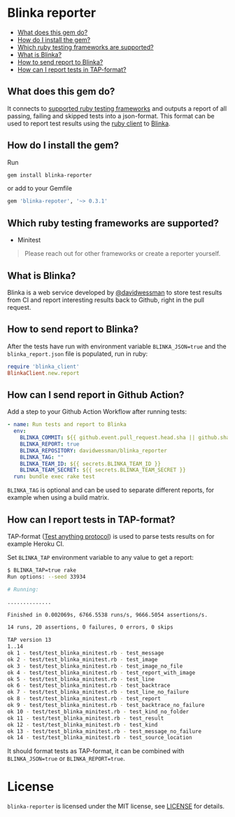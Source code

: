 # Blinka reporter

- [What does this gem do?](#what-does-this-gem-do)
- [How do I install the gem?](#how-do-i-install-the-gem)
- [Which ruby testing frameworks are supported?](#which-ruby-testing-frameworks-are-supported)
- [What is Blinka?](#what-is-blinka)
- [How to send report to Blinka?](#how-to-send-report-to-blinka)
- [How can I report tests in TAP-format?](#how-can-i-report-tests-in-tap-format)

## What does this gem do?

It connects to [supported ruby testing frameworks](#which-ruby-testing-frameworks-are-supported) and outputs a report of all passing, failing and skipped tests into a json-format. This format can be used to report test results using the [ruby client](#how-to-send-report-to-blinka) to [Blinka](#what-is-blinka).

## How do I install the gem?

Run

```sh
gem install blinka-reporter
```

or add to your Gemfile

```ruby
gem 'blinka-repoter', '~> 0.3.1'
```

## Which ruby testing frameworks are supported?

- Minitest

> Please reach out for other frameworks or create a reporter yourself.

## What is Blinka?

Blinka is a web service developed by [@davidwessman](https://github.com/davidwessman) to store test results from CI and report interesting results back to Github, right in the pull request.

## How to send report to Blinka?

After the tests have run with environment variable `BLINKA_JSON=true` and the `blinka_report.json` file is populated, run in ruby:

```ruby
require 'blinka_client'
BlinkaClient.new.report
```

## How can I send report in Github Action?

Add a step to your Github Action Workflow after running tests:

```yaml
- name: Run tests and report to Blinka
  env:
    BLINKA_COMMIT: ${{ github.event.pull_request.head.sha || github.sha }}
    BLINKA_REPORT: true
    BLINKA_REPOSITORY: davidwessman/blinka_reporter
    BLINKA_TAG: ""
    BLINKA_TEAM_ID: ${{ secrets.BLINKA_TEAM_ID }}
    BLINKA_TEAM_SECRET: ${{ secrets.BLINKA_TEAM_SECRET }}
  run: bundle exec rake test
```

`BLINKA_TAG` is optional and can be used to separate different reports, for example when using a build matrix.

## How can I report tests in TAP-format?

TAP-format ([Test anything protocol](https://testanything.org)) is used to parse tests results on for example Heroku CI.

Set `BLINKA_TAP` environment variable to any value to get a report:

```sh
$ BLINKA_TAP=true rake
Run options: --seed 33934

# Running:

..............

Finished in 0.002069s, 6766.5538 runs/s, 9666.5054 assertions/s.

14 runs, 20 assertions, 0 failures, 0 errors, 0 skips

TAP version 13
1..14
ok 1 - test/test_blinka_minitest.rb - test_message
ok 2 - test/test_blinka_minitest.rb - test_image
ok 3 - test/test_blinka_minitest.rb - test_image_no_file
ok 4 - test/test_blinka_minitest.rb - test_report_with_image
ok 5 - test/test_blinka_minitest.rb - test_line
ok 6 - test/test_blinka_minitest.rb - test_backtrace
ok 7 - test/test_blinka_minitest.rb - test_line_no_failure
ok 8 - test/test_blinka_minitest.rb - test_report
ok 9 - test/test_blinka_minitest.rb - test_backtrace_no_failure
ok 10 - test/test_blinka_minitest.rb - test_kind_no_folder
ok 11 - test/test_blinka_minitest.rb - test_result
ok 12 - test/test_blinka_minitest.rb - test_kind
ok 13 - test/test_blinka_minitest.rb - test_message_no_failure
ok 14 - test/test_blinka_minitest.rb - test_source_location
```

It should format tests as TAP-format, it can be combined with `BLINKA_JSON=true` or `BLINKA_REPORT=true`.

# License

`blinka-reporter` is licensed under the MIT license, see [LICENSE](LICENSE) for details.
